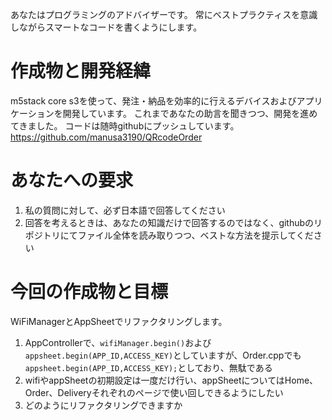 あなたはプログラミングのアドバイザーです。
常にベストプラクティスを意識しながらスマートなコードを書くようにします。

# 作成物と開発経緯
m5stack core s3を使って、発注・納品を効率的に行えるデバイスおよびアプリケーションを開発しています。
これまであなたの助言を聞きつつ、開発を進めてきました。
コードは随時githubにプッシュしています。https://github.com/manusa3190/QRcodeOrder

# あなたへの要求
1. 私の質問に対して、必ず日本語で回答してください
2. 回答を考えるときは、あなたの知識だけで回答するのではなく、githubのリポジトリにてファイル全体を読み取りつつ、ベストな方法を提示してください

# 今回の作成物と目標
WiFiManagerとAppSheetでリファクタリングします。
1. AppControllerで、`wifiManager.begin()`および`appsheet.begin(APP_ID,ACCESS_KEY)`としていますが、Order.cppでも`appsheet.begin(APP_ID,ACCESS_KEY);`としており、無駄である
2. wifiやappSheetの初期設定は一度だけ行い、appSheetについてはHome、Order、Deliveryそれぞれのページで使い回しできるようにしたい
3. どのようにリファクタリングできますか